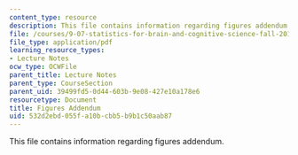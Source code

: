 ```yaml
---
content_type: resource
description: This file contains information regarding figures addendum.
file: /courses/9-07-statistics-for-brain-and-cognitive-science-fall-2016/532d2ebd055fa10bcbb5b9b1c50aab87_MIT9_07F16_lec3_FigAdendm.pdf
file_type: application/pdf
learning_resource_types:
- Lecture Notes
ocw_type: OCWFile
parent_title: Lecture Notes
parent_type: CourseSection
parent_uid: 39499fd5-0d44-603b-9e08-427e10a178e6
resourcetype: Document
title: Figures Addendum
uid: 532d2ebd-055f-a10b-cbb5-b9b1c50aab87
---
```

This file contains information regarding figures addendum.

